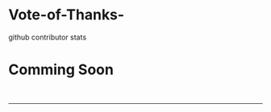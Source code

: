 # Vote-of-Thanks-
github contributor stats
# Comming Soon


<br>
<hr>

<!--<img src="https://voteofthanks.azurewebsites.net/?username=engineerscodes&repo=engineerscodes"> --->



